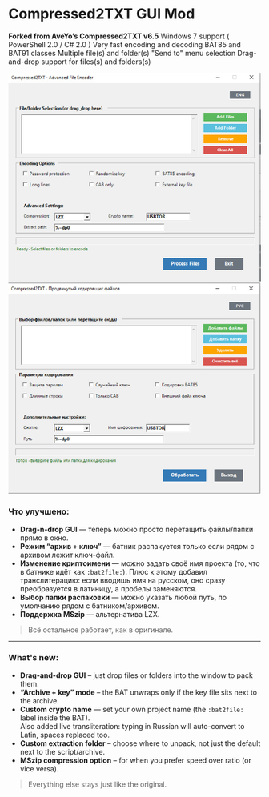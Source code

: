 # Compressed2TXT GUI Mod
**Forked from AveYo’s Compressed2TXT v6.5**
Windows 7 support ( PowerShell 2.0 / C# 2.0 )
Very fast encoding and decoding BAT85 and BAT91 classes
Multiple file(s) and folder(s) "Send to" menu selection 
Drag-and-drop support for files(s) and folders(s)  

![Preview](preview1.jpg)
![Preview](preview2.jpg)

### Что улучшено:

-  **Drag-n-drop GUI** — теперь можно просто перетащить файлы/папки прямо в окно.
-  **Режим “архив + ключ”** — батник распакуется только если рядом с архивом лежит ключ-файл.
-  **Изменение криптоимени** — можно задать своё имя проекта (то, что в батнике идёт как `:bat2file:`).
   Плюс к этому добавил транслитерацию: если вводишь имя на русском, оно сразу преобразуется в латиницу, а пробелы заменяются.
-  **Выбор папки распаковки** — можно указать любой путь, по умолчанию рядом с батником/архивом.
-  **Поддержка MSzip** — альтернатива LZX.

>  Всё остальное работает, как в оригинале.

---

### What's new:

-  **Drag-and-drop GUI** – just drop files or folders into the window to pack them.
-  **“Archive + key” mode** – the BAT unwraps only if the key file sits next to the archive.
-  **Custom crypto name** — set your own project name (the `:bat2file:` label inside the BAT).  
   Also added live transliteration: typing in Russian will auto-convert to Latin, spaces replaced too.
-  **Custom extraction folder** – choose where to unpack, not just the default next to the script/archive.
-  **MSzip compression option** – for when you prefer speed over ratio (or vice versa).

>  Everything else stays just like the original.
